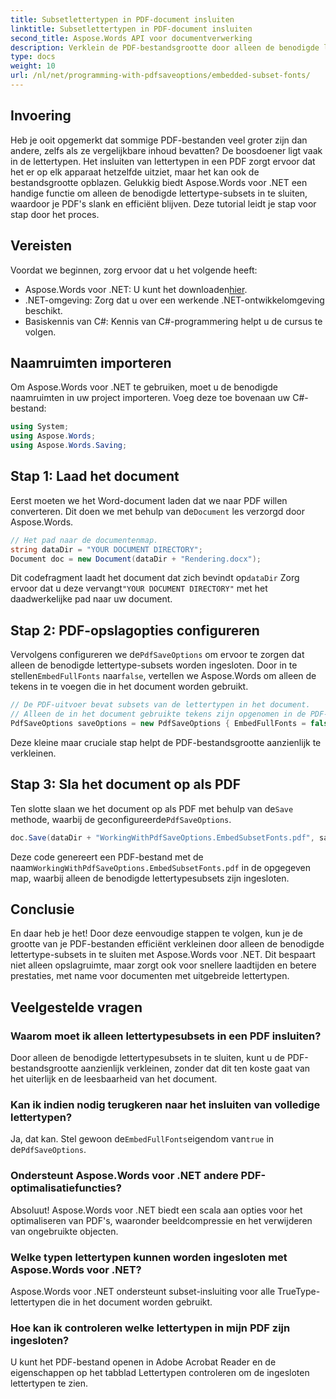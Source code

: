 ```yaml
---
title: Subsetlettertypen in PDF-document insluiten
linktitle: Subsetlettertypen in PDF-document insluiten
second_title: Aspose.Words API voor documentverwerking
description: Verklein de PDF-bestandsgrootte door alleen de benodigde lettertype-subsets in te sluiten met Aspose.Words voor .NET. Volg onze stapsgewijze handleiding om uw PDF's efficiënt te optimaliseren.
type: docs
weight: 10
url: /nl/net/programming-with-pdfsaveoptions/embedded-subset-fonts/
---
```

## Invoering

Heb je ooit opgemerkt dat sommige PDF-bestanden veel groter zijn dan andere, zelfs als ze vergelijkbare inhoud bevatten? De boosdoener ligt vaak in de lettertypen. Het insluiten van lettertypen in een PDF zorgt ervoor dat het er op elk apparaat hetzelfde uitziet, maar het kan ook de bestandsgrootte opblazen. Gelukkig biedt Aspose.Words voor .NET een handige functie om alleen de benodigde lettertype-subsets in te sluiten, waardoor je PDF's slank en efficiënt blijven. Deze tutorial leidt je stap voor stap door het proces.

## Vereisten

Voordat we beginnen, zorg ervoor dat u het volgende heeft:

-  Aspose.Words voor .NET: U kunt het downloaden[hier](https://releases.aspose.com/words/net/).
- .NET-omgeving: Zorg dat u over een werkende .NET-ontwikkelomgeving beschikt.
- Basiskennis van C#: Kennis van C#-programmering helpt u de cursus te volgen.

## Naamruimten importeren

Om Aspose.Words voor .NET te gebruiken, moet u de benodigde naamruimten in uw project importeren. Voeg deze toe bovenaan uw C#-bestand:

```csharp
using System;
using Aspose.Words;
using Aspose.Words.Saving;
```

## Stap 1: Laad het document

 Eerst moeten we het Word-document laden dat we naar PDF willen converteren. Dit doen we met behulp van de`Document` les verzorgd door Aspose.Words.

```csharp
// Het pad naar de documentenmap.
string dataDir = "YOUR DOCUMENT DIRECTORY";
Document doc = new Document(dataDir + "Rendering.docx");
```

 Dit codefragment laadt het document dat zich bevindt op`dataDir` Zorg ervoor dat u deze vervangt`"YOUR DOCUMENT DIRECTORY"` met het daadwerkelijke pad naar uw document.

## Stap 2: PDF-opslagopties configureren

 Vervolgens configureren we de`PdfSaveOptions` om ervoor te zorgen dat alleen de benodigde lettertype-subsets worden ingesloten. Door in te stellen`EmbedFullFonts` naar`false`, vertellen we Aspose.Words om alleen de tekens in te voegen die in het document worden gebruikt.

```csharp
// De PDF-uitvoer bevat subsets van de lettertypen in het document.
// Alleen de in het document gebruikte tekens zijn opgenomen in de PDF-lettertypen.
PdfSaveOptions saveOptions = new PdfSaveOptions { EmbedFullFonts = false };
```

Deze kleine maar cruciale stap helpt de PDF-bestandsgrootte aanzienlijk te verkleinen.

## Stap 3: Sla het document op als PDF

 Ten slotte slaan we het document op als PDF met behulp van de`Save` methode, waarbij de geconfigureerde`PdfSaveOptions`.

```csharp
doc.Save(dataDir + "WorkingWithPdfSaveOptions.EmbedSubsetFonts.pdf", saveOptions);
```

 Deze code genereert een PDF-bestand met de naam`WorkingWithPdfSaveOptions.EmbedSubsetFonts.pdf` in de opgegeven map, waarbij alleen de benodigde lettertypesubsets zijn ingesloten.

## Conclusie

En daar heb je het! Door deze eenvoudige stappen te volgen, kun je de grootte van je PDF-bestanden efficiënt verkleinen door alleen de benodigde lettertype-subsets in te sluiten met Aspose.Words voor .NET. Dit bespaart niet alleen opslagruimte, maar zorgt ook voor snellere laadtijden en betere prestaties, met name voor documenten met uitgebreide lettertypen.

## Veelgestelde vragen

### Waarom moet ik alleen lettertypesubsets in een PDF insluiten?
Door alleen de benodigde lettertypesubsets in te sluiten, kunt u de PDF-bestandsgrootte aanzienlijk verkleinen, zonder dat dit ten koste gaat van het uiterlijk en de leesbaarheid van het document.

### Kan ik indien nodig terugkeren naar het insluiten van volledige lettertypen?
 Ja, dat kan. Stel gewoon de`EmbedFullFonts`eigendom van`true` in de`PdfSaveOptions`.

### Ondersteunt Aspose.Words voor .NET andere PDF-optimalisatiefuncties?
Absoluut! Aspose.Words voor .NET biedt een scala aan opties voor het optimaliseren van PDF's, waaronder beeldcompressie en het verwijderen van ongebruikte objecten.

### Welke typen lettertypen kunnen worden ingesloten met Aspose.Words voor .NET?
Aspose.Words voor .NET ondersteunt subset-insluiting voor alle TrueType-lettertypen die in het document worden gebruikt.

### Hoe kan ik controleren welke lettertypen in mijn PDF zijn ingesloten?
U kunt het PDF-bestand openen in Adobe Acrobat Reader en de eigenschappen op het tabblad Lettertypen controleren om de ingesloten lettertypen te zien.
